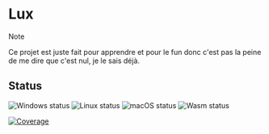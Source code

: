 # Lux

> [!NOTE]
> Ce projet est juste fait pour apprendre et pour le fun donc c'est pas la peine de me dire que c'est nul, je le sais déjà.

## Status

<p>
	<picture>
		<source media="(prefers-color-scheme: light)" srcset="/../badges/badge_windows_light.svg">
		<img alt="Windows status" src="/../badges/badge_windows_dark.svg">
	</picture>
	<picture>
		<source media="(prefers-color-scheme: light)" srcset="/../badges/badge_linux_light.svg">
		<img alt="Linux status" src="/../badges/badge_linux_dark.svg">
	</picture>
	<picture>
		<source media="(prefers-color-scheme: light)" srcset="/../badges/badge_macos_light.svg">
		<img alt="macOS status" src="/../badges/badge_macos_dark.svg">
	</picture>
	<picture>
		<source media="(prefers-color-scheme: light)" srcset="/../badges/badge_wasm_light.svg">
		<img alt="Wasm status" src="/../badges/badge_wasm_dark.svg">
	</picture>
</p>

<p>
	<a href="https://app.codecov.io/gh/elux-io/Lux">
		<picture>
			<source media="(prefers-color-scheme: light)" srcset="/../badges/badge_coverage_light.svg">
			<img alt="Coverage" src="/../badges/badge_coverage_dark.svg">
		</picture>
	</a>
</p>
